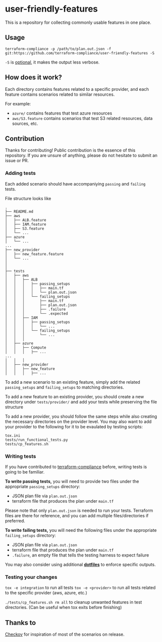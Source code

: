 # user-friendly-features

This is a repository for collecting commonly usable features in one place.

## Usage

`terraform-compliance -p /path/to/plan.out.json -f git:https://github.com/terraform-compliance/user-friendly-features -S`

`-S` is [optional](https://terraform-compliance.com/pages/usage/#-s--silent), it makes the output less verbose.


## How does it work?

Each directory contains features related to a specific provider, and each feature contains scenarios related to similar resources.

For example:
* `azure/` contains features that test azure resources
* `aws/S3.feature` contains scenarios that test S3 related resources, data sources, etc.


## Contribution

Thanks for contributing! Public contribution is the essence of this repository. If you are unsure of anything, please do not hesitate to submit an issue or PR.

### Adding tests
Each added scenario should have accompaniying `passing` and `failing` tests.

File structure looks like
```
.
├── README.md
├── aws
│	├── ALB.feature
│	├── IAM.feature
│	├── S3.feature
│   └── ...
├── azure
│   └── ...
...
├── new_provider
│	├── new_feature.feature
│   └── ...
│
│
├── tests
│   ├── aws
│	│   ├── ALB
│	│   │   ├── passing_setups
│	│   │   │   ├── main.tf
│	│   │   │   └── plan.out.json
│	│   │   └── failing_setups
│	│   │       ├── main.tf
│	│   │       ├── plan.out.json
│	│   │       ├── .failure
│	│   │       └── .expected
│	│   ├── IAM
│	│   │   ├── passing_setups
│	│   │   │   └── ...
│	│   │   └── failing_setups
│	│   │       └── ...
│	│   │
│   ├── azure
│	│   ├── Compute
│	│   │   ├── ...
...
│	│   │
│   ├── new_provider
│	│   ├── new_feature
│	│   │   ├── ...
```

To add a new scenario to an existing feature, simply add the related `passing_setups` and `failing_setups` to matching directories.

To add a new feature to an existing provider, you should create a new directory under `tests/provider/` and add your tests while preserving the file structure

To add a new provider, you should follow the same steps while also creating the necessary directories on the provider level. You may also want to add your provider to the following for it to be evaulated by testing scripts:
```
tox.ini
tests/run_functional_tests.py
tests/cp_features.sh
```

### Writing tests
If you have contributed to [terraform-compliance](https://terraform-compliance.com/pages/contribution/#contributing-to-terraform-compliance) before, writing tests is going to be familiar.

**To write passing tests,** you will need to provide two files under the appropriate `passing_setups` directory:
* JSON plan file via `plan.out.json`
* terraform file that produces the plan under `main.tf`

Please note that only `plan.out.json` is needed to run your tests. Terraform files are there for reference, and you can add multiple files/directories if preferred.

**To write failing tests,** you will need the following files under the appropriate `failing_setups` directory:
* JSON plan file via `plan.out.json`
* terraform file that produces the plan under `main.tf`
* `.failure`, an empty file that tells the testing harness to expect failure


You may also consider using additional [**dotfiles**](https://terraform-compliance.com/pages/contribution/#dotfiles) to enforce specific outputs.


### Testing your changes
`tox -e integration` to run all tests
`tox -e <provider>` to run all tests related to the specific provider (aws, azure, etc.)

`./tests/cp_features.sh rm all` to cleanup unwanted features in test directories. (Can be useful when tox exits before finishing)


## Thanks to

[Checkov](https://github.com/bridgecrewio/checkov) for inspiration of most of the scenarios on release.
